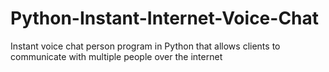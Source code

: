 # Python-Instant-Internet-Voice-Chat
Instant voice chat person program in Python that allows clients to communicate with multiple people over the internet
